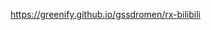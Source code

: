 <a href="https://greenify.github.io/gssdromen/rx-bilibili">https://greenify.github.io/gssdromen/rx-bilibili</a>